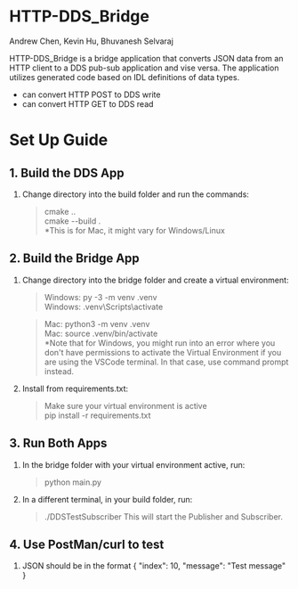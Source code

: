 # HTTP-DDS_Bridge 
Andrew Chen, Kevin Hu, Bhuvanesh Selvaraj

HTTP-DDS_Bridge is a bridge application that converts JSON data from an HTTP client to a DDS pub-sub application and vise versa. The application utilizes generated code based on IDL definitions of data types.
- can convert HTTP POST to DDS write
- can convert HTTP GET to DDS read

# Set Up Guide
## 1. Build the DDS App
  1. Change directory into the build folder and run the commands:
      >cmake .. <br/>
      >cmake --build . <br/>
    *This is for Mac, it might vary for Windows/Linux
## 2. Build the Bridge App
  1. Change directory into the bridge folder and create a virtual environment:
     >Windows: py -3 -m venv .venv  <br/>
     >Windows: .venv\Scripts\activate  <br/>
    
     >Mac: python3 -m venv .venv  <br/>
     >Mac: source .venv/bin/activate  <br/>
  *Note that for Windows, you might run into an error where you don't have permissions to activate the Virtual Environment if you are using the VSCode terminal. In that case, use     command prompt instead.
  2. Install from requirements.txt:<br>
     >Make sure your virtual environment is active<br/>
     >pip install -r requirements.txt<br/>
## 3. Run Both Apps
  1. In the bridge folder with your virtual environment active, run:
     >python main.py
  2. In a different terminal, in your build folder, run:
     >./DDSTestSubscriber
  This will start the Publisher and Subscriber.
## 4. Use PostMan/curl to test
  1. JSON should be in the format
    {
      "index": 10,
      "message": "Test message"
    }
